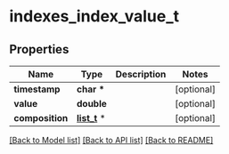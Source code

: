 # indexes_index_value_t

## Properties
Name | Type | Description | Notes
------------ | ------------- | ------------- | -------------
**timestamp** | **char \*** |  | [optional] 
**value** | **double** |  | [optional] 
**composition** | [**list_t**](indexes_index_value_component.md) \* |  | [optional] 

[[Back to Model list]](../README.md#documentation-for-models) [[Back to API list]](../README.md#documentation-for-api-endpoints) [[Back to README]](../README.md)


